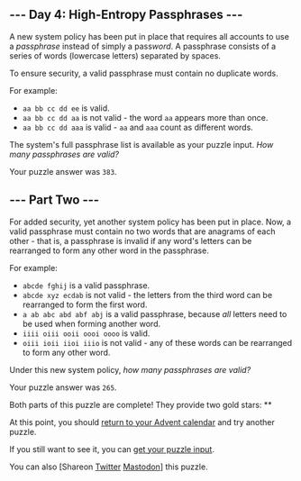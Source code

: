 \--- Day 4: High-Entropy Passphrases ---
----------

A new system policy has been put in place that requires all accounts to use a *passphrase* instead of simply a pass*word*. A passphrase consists of a series of words (lowercase letters) separated by spaces.

To ensure security, a valid passphrase must contain no duplicate words.

For example:

* `aa bb cc dd ee` is valid.
* `aa bb cc dd aa` is not valid - the word `aa` appears more than once.
* `aa bb cc dd aaa` is valid - `aa` and `aaa` count as different words.

The system's full passphrase list is available as your puzzle input. *How many passphrases are valid?*

Your puzzle answer was `383`.

\--- Part Two ---
----------

For added security, yet another system policy has been put in place. Now, a valid passphrase must contain no two words that are anagrams of each other - that is, a passphrase is invalid if any word's letters can be rearranged to form any other word in the passphrase.

For example:

* `abcde fghij` is a valid passphrase.
* `abcde xyz ecdab` is not valid - the letters from the third word can be rearranged to form the first word.
* `a ab abc abd abf abj` is a valid passphrase, because *all* letters need to be used when forming another word.
* `iiii oiii ooii oooi oooo` is valid.
* `oiii ioii iioi iiio` is not valid - any of these words can be rearranged to form any other word.

Under this new system policy, *how many passphrases are valid?*

Your puzzle answer was `265`.

Both parts of this puzzle are complete! They provide two gold stars: \*\*

At this point, you should [return to your Advent calendar](/2017) and try another puzzle.

If you still want to see it, you can [get your puzzle input](4/input).

You can also [Shareon [Twitter](https://twitter.com/intent/tweet?text=I%27ve+completed+%22High%2DEntropy+Passphrases%22+%2D+Day+4+%2D+Advent+of+Code+2017&url=https%3A%2F%2Fadventofcode%2Ecom%2F2017%2Fday%2F4&related=ericwastl&hashtags=AdventOfCode) [Mastodon](javascript:void(0);)] this puzzle.